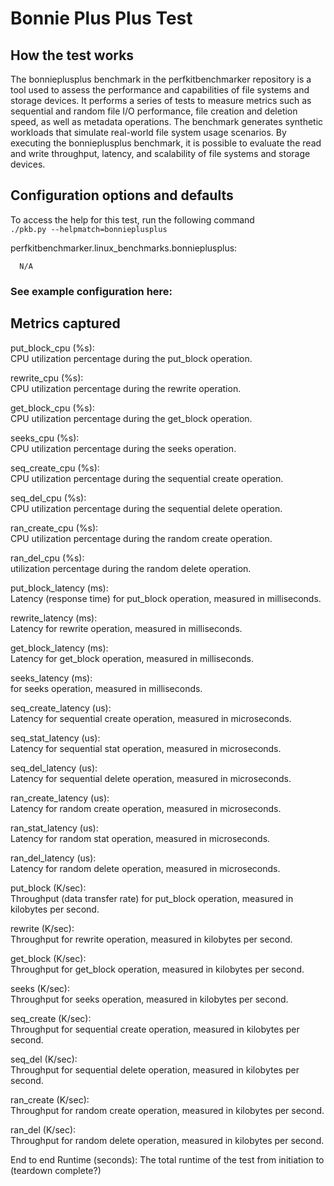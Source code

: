 # Bonnie Plus Plus Test

## How the test works
The bonnieplusplus benchmark in the perfkitbenchmarker repository is a tool used to assess the performance and capabilities of file systems and storage devices. It performs a series of tests to measure metrics such as sequential and random file I/O performance, file creation and deletion speed, as well as metadata operations. The benchmark generates synthetic workloads that simulate real-world file system usage scenarios. By executing the bonnieplusplus benchmark, it is possible to evaluate the read and write throughput, latency, and scalability of file systems and storage devices.

## Configuration options and defaults
To access the help for this test, run the following command  
```./pkb.py --helpmatch=bonnieplusplus```  

perfkitbenchmarker.linux_benchmarks.bonnieplusplus:
```
  N/A
```
### See example configuration here: 


## Metrics captured
put_block_cpu (%s):  
CPU utilization percentage during the put_block operation.

rewrite_cpu (%s):  
CPU utilization percentage during the rewrite operation.

get_block_cpu (%s):  
CPU utilization percentage during the get_block operation.

seeks_cpu (%s):  
CPU utilization percentage during the seeks operation.

seq_create_cpu (%s):  
CPU utilization percentage during the sequential create operation.

seq_del_cpu (%s):  
CPU utilization percentage during the sequential delete operation.

ran_create_cpu (%s):  
CPU utilization percentage during the random create operation.

ran_del_cpu (%s):  
 utilization percentage during the random delete operation.

put_block_latency (ms):  
Latency (response time) for put_block operation, measured in milliseconds.

rewrite_latency (ms):  
Latency for rewrite operation, measured in milliseconds.

get_block_latency (ms):  
Latency for get_block operation, measured in milliseconds.

seeks_latency (ms):  
 for seeks operation, measured in milliseconds.

seq_create_latency (us):  
Latency for sequential create operation, measured in microseconds.

seq_stat_latency (us):  
Latency for sequential stat operation, measured in microseconds.

seq_del_latency (us):  
Latency for sequential delete operation, measured in microseconds.

ran_create_latency (us):  
Latency for random create operation, measured in microseconds.

ran_stat_latency (us):  
Latency for random stat operation, measured in microseconds.

ran_del_latency (us):  
Latency for random delete operation, measured in microseconds.

put_block (K/sec):  
Throughput (data transfer rate) for put_block operation, measured in kilobytes per second.

rewrite (K/sec):  
Throughput for rewrite operation, measured in kilobytes per second.

get_block (K/sec):  
Throughput for get_block operation, measured in kilobytes per second.

seeks (K/sec):  
Throughput for seeks operation, measured in kilobytes per second.

seq_create (K/sec):  
Throughput for sequential create operation, measured in kilobytes per second.

seq_del (K/sec):  
Throughput for sequential delete operation, measured in kilobytes per second.

ran_create (K/sec):  
Throughput for random create operation, measured in kilobytes per second.

ran_del (K/sec):  
Throughput for random delete operation, measured in kilobytes per second.

End to end Runtime (seconds): 
The total runtime of the test from initiation to (teardown complete?)
